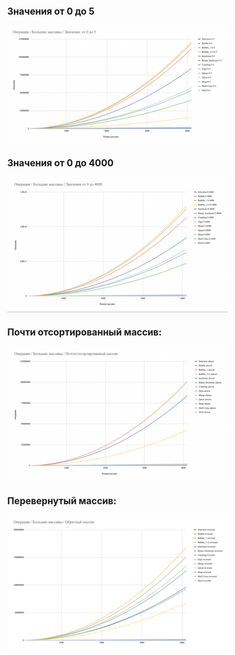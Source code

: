 ##  Значения от 0 до 5
![](imgs/13.png)

## Значения от 0 до 4000
![](imgs/14.png)

## Почти отсортированный массив:
![](imgs/15.png)

## Перевернутый массив:
![](imgs/16.png)